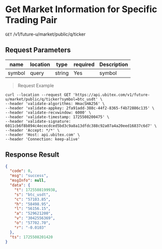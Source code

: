 # Get Market Information for Specific Trading Pair

`GET` /v1/future-u/market/public/q/ticker

## Request Parameters

| name     | location    | type     | required | Description  |
|--------|-------|--------|----|-----|
| symbol | query | string | Yes  | symbol |

> Request Example

```shell
curl --location --request GET 'https://api.ubitex.com/v1/future-u/market/public/q/ticker?symbol=btc_usdt' \
--header 'validate-algorithms: HmacSHA256' \
--header 'validate-appkey: 2fa91add-388c-44f2-8365-f4b72886c135' \
--header 'validate-recvwindow: 6000' \
--header 'validate-timestamp: 1725508200475' \
--header 'validate-signature: 6011cb6f8b894c4ececdced5bd3c9a8a13dfdc388c92a07a4a20eed16837c6d7' \
--header 'Accept: */*' \
--header 'Host: api.ubitex.com' \
--header 'Connection: keep-alive'
```

## Response Result

```json
{
  "code": 0,
  "msg": "success",
  "msgInfo": null,
  "data": {
    "t": 1725508199938,
    "s": "btc_usdt",
    "c": "57103.85",
    "h": "58498.95",
    "l": "56156.15",
    "a": "529621200",
    "v": "3042556369",
    "o": "57702.70",
    "r": "-0.0103"
  },
  "ts": 1725508201420
}
```


